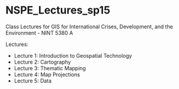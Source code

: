 # NSPE_Lectures_sp15
Class Lectures for GIS for International Crises, Development, and the Environment - NINT 5380 A

Lectures:
* Lecture 1: Introduction to Geospatial Technology
* Lecture 2: Cartography
* Lecture 3: Thematic Mapping
* Lecture 4: Map Projections
* Lecture 5: Data

